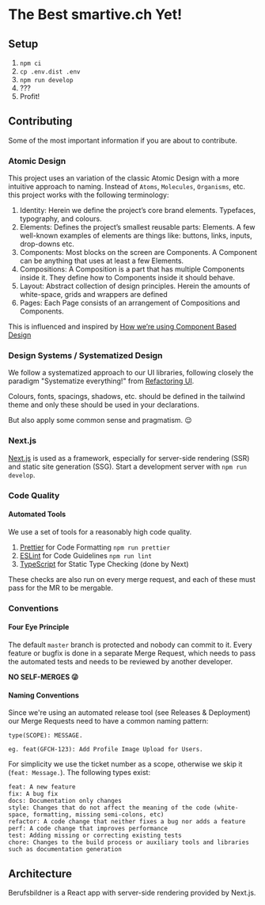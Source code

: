 # The Best smartive.ch Yet!

## Setup

1. `npm ci`
2. `cp .env.dist .env`
3. `npm run develop`
4. ???
5. Profit!

## Contributing

Some of the most important information if you are about to contribute.

### Atomic Design

This project uses an variation of the classic Atomic Design with a more intuitive approach to naming. Instead of `Atoms`, `Molecules`, `Organisms`, etc. this project works with the following terminology:

1. Identity: Herein we define the project’s core brand elements. Typefaces, typography, and colours.
2. Elements: Defines the project’s smallest reusable parts: Elements. A few well-known examples of elements are things like: buttons, links, inputs, drop-downs etc.
3. Components: Most blocks on the screen are Components. A Component can be anything that uses at least a few Elements.
4. Compositions: A Composition is a part that has multiple Components inside it. They define how to Components inside it should behave.
5. Layout: Abstract collection of design principles. Herein the amounts of white-space, grids and wrappers are defined
6. Pages: Each Page consists of an arrangement of Compositions and Components.

This is influenced and inspired by [How we’re using Component Based Design](https://medium.com/@wereheavyweight/how-were-using-component-based-design-5f9e3176babb)

### Design Systems / Systematized Design

We follow a systematized approach to our UI libraries, following closely the paradigm "Systematize everything!" from [Refactoring UI](https://refactoringui.com/book/).

Colours, fonts, spacings, shadows, etc. should be defined in the tailwind theme and only these should be used in your declarations.

But also apply some common sense and pragmatism. 😌

### Next.js

[Next.js](https://www.typescriptlang.org/) is used as a framework, especially for server-side rendering (SSR) and static site generation (SSG). Start a development server with `npm run develop`.

### Code Quality

#### Automated Tools

We use a set of tools for a reasonably high code quality.

1. [Prettier](https://prettier.io/) for Code Formatting `npm run prettier`
2. [ESLint](https://eslint.org/) for Code Guidelines `npm run lint`
3. [TypeScript](https://www.typescriptlang.org/) for Static Type Checking (done by Next)

These checks are also run on every merge request, and each of these must pass for the MR to be mergable.

### Conventions

#### Four Eye Principle

The default `master` branch is protected and nobody can commit to it. Every feature or bugfix is done in a separate Merge Request, which needs to pass the automated tests and needs to be reviewed by another developer.

**NO SELF-MERGES 😜**

#### Naming Conventions

Since we're using an automated release tool (see Releases & Deployment) our Merge Requests need to have a common naming pattern:

```
type(SCOPE): MESSAGE.

eg. feat(GFCH-123): Add Profile Image Upload for Users.
```

For simplicity we use the ticket number as a scope, otherwise we skip it (`feat: Message.`).
The following types exist:

```
feat: A new feature
fix: A bug fix
docs: Documentation only changes
style: Changes that do not affect the meaning of the code (white-space, formatting, missing semi-colons, etc)
refactor: A code change that neither fixes a bug nor adds a feature
perf: A code change that improves performance
test: Adding missing or correcting existing tests
chore: Changes to the build process or auxiliary tools and libraries such as documentation generation
```

## Architecture

Berufsbildner is a React app with server-side rendering provided by Next.js.
